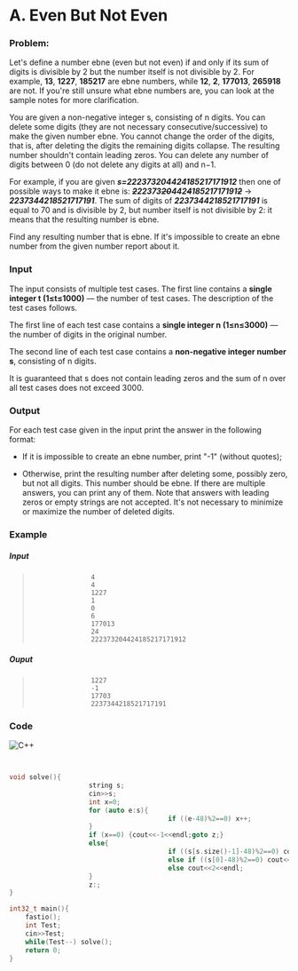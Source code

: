 # A. Even But Not Even



### Problem:

Let's define a number ebne (even but not even) if and only if its sum of digits is divisible by 2 but the number itself is not divisible by 2. For example, **13**, **1227**, **185217** are ebne numbers, while **12**, **2**, **177013**, **265918** are not. If you're still unsure what ebne numbers are, you can look at the sample notes for more clarification.

You are given a non-negative integer s, consisting of n digits. You can delete some digits (they are not necessary consecutive/successive) to make the given number ebne. You cannot change the order of the digits, that is, after deleting the digits the remaining digits collapse. The resulting number shouldn't contain leading zeros. You can delete any number of digits between 0 (do not delete any digits at all) and n−1.

For example, if you are given ***s=222373204424185217171912*** then one of possible ways to make it ebne is: ***<s>2</s>22373<s>20</s>442<s>4</s>18521717191<s>2</s>*** → ***2237344218521717191***. The sum of digits of ***2237344218521717191*** is equal to 70 and is divisible by 2, but number itself is not divisible by 2: it means that the resulting number is ebne.

Find any resulting number that is ebne. If it's impossible to create an ebne number from the given number report about it.

### Input

The input consists of multiple test cases. The first line contains a **single integer t (1≤t≤1000)**  — the number of test cases. The description of the test cases follows.

The first line of each test case contains a **single integer n (1≤n≤3000)**  — the number of digits in the original number.

The second line of each test case contains a **non-negative integer number s**, consisting of n digits.

It is guaranteed that s does not contain leading zeros and the sum of n over all test cases does not exceed 3000.

### Output

For each test case given in the input print the answer in the following format:

- If it is impossible to create an ebne number, print "-1" (without quotes);

- Otherwise, print the resulting number after deleting some, possibly zero, but not all digits. This number should be ebne. If there are multiple answers, you can print any of them. Note that answers with leading zeros or empty strings are not accepted. It's not necessary to minimize or maximize the number of deleted digits.

### Example

##### Input

>                    4
>                    4
>                    1227
>                    1
>                    0
>                    6
>                    177013
>                    24
>                    222373204424185217171912






##### Ouput

>                    1227
>                    -1
>                    17703
>                    2237344218521717191




### Code

![C++](https://img.shields.io/badge/c++-%2300599C.svg?style=for-the-badge&logo=c%2B%2B&logoColor=white)
```cpp


void solve(){
                    string s;
                    cin>>s;
                    int x=0;
                    for (auto e:s){
                                        if ((e-48)%2==0) x++;
                    }
                    if (x==0) {cout<<-1<<endl;goto z;}
                    else{
                                        if ((s[s.size()-1]-48)%2==0) cout<<0<<endl;
                                        else if ((s[0]-48)%2==0) cout<<1<<endl;
                                        else cout<<2<<endl;
                    }
                    z:;
}

int32_t main(){
    fastio();
    int Test;
    cin>>Test;
    while(Test--) solve();
    return 0;
}

``` 